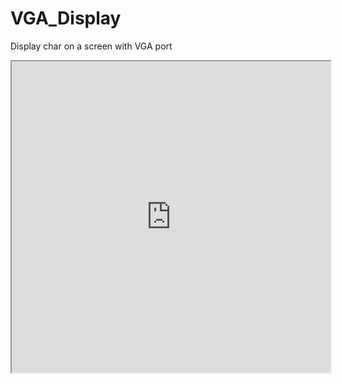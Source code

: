 # VGA_Display
Display char on a screen with VGA port

<iframe height=498 width=510 src="https://github.com/GLORYFeonix/VGA_Display/blob/1c4e805989d9324862569119bdf3079668ee8142/vga_display.mp4">

![result](https://github.com/GLORYFeonix/VGA_Display/blob/3887432acce86e7878c71fb08f26d3e38a943038/vga_display.gif)